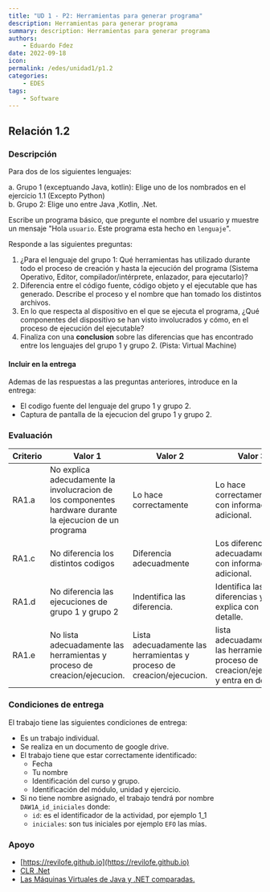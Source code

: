 ```yaml
---
title: "UD 1 - P2: Herramientas para generar programa"
description: Herramientas para generar programa
summary: description: Herramientas para generar programa
authors:
    - Eduardo Fdez
date: 2022-09-18
icon:   
permalink: /edes/unidad1/p1.2
categories:
    - EDES
tags:
    - Software
---
```

## Relación 1.2

### Descripción

Para dos de los siguientes lenguajes:   
   
a. Grupo 1 (exceptuando Java, kotlin): Elige uno de los nombrados en el ejercicio 1.1 (Excepto Python)   
b. Grupo 2: Elige uno entre Java ,Kotlin, .Net.  

Escribe un programa básico, que pregunte el nombre del usuario y muestre un mensaje "Hola `usuario`. Este programa esta hecho en `lenguaje`".  

Responde a las siguientes preguntas:   

1. ¿Para el lenguaje del grupo 1: Qué herramientas has utilizado durante todo el proceso de creación y hasta la ejecución del programa (Sistema Operativo, Editor, compilador/intérprete, enlazador, para ejecutarlo)?   
2. Diferencia entre el código fuente, código objeto y el ejecutable que has generado. Describe el proceso y el nombre que han tomado los distintos archivos.   
3. En lo que respecta al dispositivo en el que se ejecuta el programa, ¿Qué componentes del dispositivo se han visto involucrados y cómo, en el proceso de ejecución del ejecutable?   
4. Finaliza con una **conclusion** sobre las diferencias que has encontrado entre los lenguajes del grupo 1 y grupo 2. (Pista: Virtual Machine)   

#### Incluir en la entrega   

Ademas de las respuestas a las preguntas anteriores, introduce en la entrega:   

* El codigo fuente del lenguaje del grupo 1 y grupo 2.   
* Captura de pantalla de la ejecucion del grupo 1 y grupo 2.   

### Evaluación   


| Criterio | Valor 1                                                                                                  | Valor 2                                                               | Valor 3                                                                                   |
| ---------- | ---------------------------------------------------------------------------------------------------------- | ----------------------------------------------------------------------- | ------------------------------------------------------------------------------------------- |
| RA1.a    | No explica adecudamente la involucracion de los componentes hardware durante la ejecucion de un programa | Lo hace correctamente                                                 | Lo hace correctamente, con informacion adicional.                                         |
| RA1.c    | No diferencia los distintos codigos                                                                      | Diferencia adecuadmente                                               | Los diferencia adecuadamente con informacion adicional.                                   |
| RA1.d    | No diferencia las ejecuciones de grupo 1 y grupo 2                                                       | Indentifica las diferencia.                                           | Identifica las diferencias y las explica con detalle.                                     |
| RA1.e    | No lista adecuadamente las herramientas y proceso de creacion/ejecucion.                                 | Lista adecuadamente las herramientas y proceso de creacion/ejecucion. | lista adecuadamente las herramientas y proceso de creacion/ejecucion y entra en detalles. |

### Condiciones de entrega

El trabajo tiene las siguientes condiciones de entrega:

* Es un trabajo individual.
* Se realiza en un documento de google drive.
* El trabajo tiene que estar correctamente identificado:
    * Fecha
    * Tu nombre
    * Identificación del curso y grupo.
    * Identificación del módulo, unidad y ejercicio.
* Si no tiene nombre asignado, el trabajo tendrá por nombre `DAW1A_id_iniciales` donde:
    * `id`: es el identificador de la actividad, por ejemplo 1_1
    * `iniciales`: son tus iniciales por ejemplo `EFO` las mías.

### Apoyo

* [https://revilofe.github.io](https://revilofe.github.io)
* [CLR .Net](https://elvex.ugr.es/decsai/csharp/dotnet/index.xml)
* [Las Máquinas Virtuales de Java y .NET comparadas.](https://www.youtube.com/watch?v=80GlwTKXuDk)
